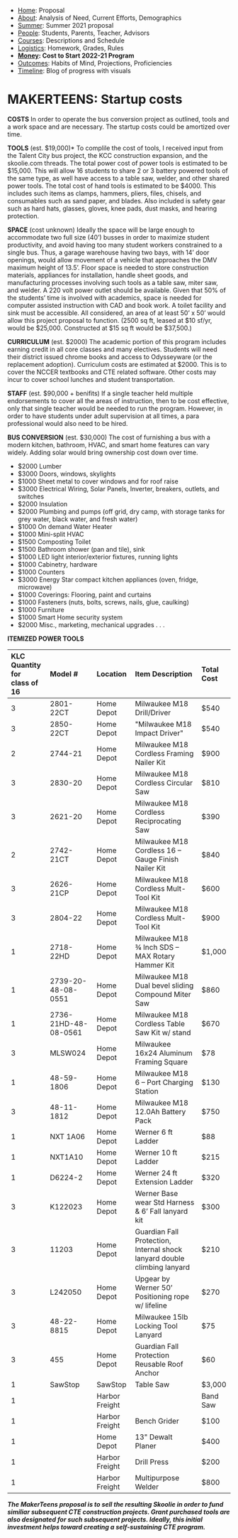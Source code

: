  - [Home](index.html): Proposal
 - [About](about.html): Analysis of Need, Current Efforts, Demographics
 - [Summer](summer.html): Summer 2021 proposal
 - [People](people.html): Students, Parents, Teacher, Advisors
 - [Courses](courses.html): Descriptions and Schedule
 - [Logistics](logistics.html): Homework, Grades, Rules
 - **[Money](money.html): Cost to Start 2022-21 Program**
 - [Outcomes](outcomes.html): Habits of Mind, Projections, Proficiencies
 - [Timeline](timeline.html): Blog of progress with visuals

# MAKERTEENS: Startup costs #

**COSTS**
In order to operate the bus conversion project as outlined, tools and a work space and are necessary. The startup costs could be amortized over time. 

**TOOLS** (est. $19,000)*
To complile the cost of tools, I received input from the Talent City bus project, the KCC construction expansion, and the skoolie.com threads. 
The total power cost of power tools is estimated to be $15,000. This will allow 16 students to share 2 or 3 battery powered tools of the same type, as well have access to a table saw, welder, and other shared power tools.
The total cost of hand tools is estimated to be $4000. This includes such items as clamps, hammers, pliers, files, chisels, and consumables such as sand paper, and blades. Also included is safety gear such as hard hats, glasses, gloves, knee pads, dust masks, and hearing protection.

**SPACE** (cost unknown)
Ideally the space will be large enough to accommodate two full size (40’) busses in order to maximize student productivity, and avoid having too many student workers constrained to a single bus. Thus, a garage warehouse having two bays, with 14’ door openings, would allow movement of a vehicle that approaches the DMV maximum height of 13.5’. Floor space is needed to store construction materials, appliances for installation, handle sheet goods, and manufacturing processes involving such tools as a table saw, miter saw, and welder. A 220 volt power outlet should be available. Given that 50% of the students’ time is involved with academics, space is needed for computer assisted instruction with CAD and book work. A toilet facility and sink must be accessible. All considered, an area of at least 50’ x 50’ would allow this project proposal to function. (2500 sq ft, leased at $10 sf/yr, would be $25,000. Constructed at $15 sq ft would be $37,500.)

**CURRICULUM** (est. $2000)
The academic portion of this program includes earning credit in all core classes and many electives. Students will need their district issued chrome books and access to Odysseyware (or the replacement adoption). Curriculum costs are estimated at $2000. This is to cover the NCCER textbooks and CTE related software.
Other costs may incur to cover school lunches and student transportation.

**STAFF** (est. $90,000 + benifits)
If a single teacher held multiple endorsements to cover all the areas of instruction, then to be cost effective, only that single teacher would be needed to run the program. However, in order to have students under adult supervision at all times, a para professional would also need to be hired. 

**BUS CONVERSION** (est. $30,000)
The cost of furnishing a bus with a modern kitchen, bathroom, HVAC, and smart home features can vary widely. Adding solar would bring ownership cost down over time.
* $2000 Lumber 
* $3000 Doors, windows, skylights
* $1000 Sheet metal to cover windows and for roof raise
* $3000 Electrical Wiring, Solar Panels, Inverter, breakers, outlets, and switches
* $2000 Insulation
* $2000 Plumbing and pumps (off grid, dry camp, with storage tanks for grey water, black water, and fresh water)
* $1000 On demand Water Heater
* $1000 Mini-split HVAC
* $1500 Composting Toilet
* $1500 Bathroom shower (pan and tile), sink
* $1000 LED light interior/exterior fixtures, running lights
* $1000 Cabinetry, hardware
* $1000 Counters
* $3000 Energy Star compact kitchen appliances (oven, fridge, microwave)
* $1000 Coverings: Flooring, paint and curtains
* $1000 Fasteners (nuts, bolts, screws, nails, glue, caulking)
* $1000 Furniture 
* $1000 Smart Home security system
* $2000 Misc., marketing, mechanical upgrades . . .

**ITEMIZED POWER TOOLS**

|KLC Quantity for <br>class of 16|	Model #	|Location	|Item Description	|Total Cost|
|:------------|:------------ |:------------|:------------ |:------------ |
|3	|2801-22CT	|Home Depot|	Milwaukee M18 Drill/Driver	|$540|
|3	|2850-22CT	|Home Depot	|"Milwaukee M18 Impact Driver"	|$540|
|2	|2744-21	|Home Depot|	Milwaukee M18 Cordless Framing Nailer Kit	|$900|
|3	|2830-20	|Home Depot|	Milwaukee M18 Cordless Circular Saw	|$810|
|3	|2621-20	|Home Depot|	Milwaukee M18 Cordless Reciprocating Saw	|$390|
|2	|2742-21CT	|Home Depot|	Milwaukee M18 Cordless 16 – Gauge Finish Nailer Kit	|$840|
|3	|2626-21CP	|Home Depot|	Milwaukee M18 Cordless Mult-Tool Kit|	$600|
|3	|2804-22|	Home Depot|	Milwaukee M18 Cordless Mult- Tool Kit	|$900|
|1	|2718-22HD	|Home Depot|	Milwaukee M18 ¾ Inch SDS – MAX Rotary Hammer Kit	|$1,000|
|1	|2739-20-48-08-0551	|Home Depot|	Milwaukee M18 Dual bevel sliding Compound Miter Saw	|$860|
|1	|2736-21HD-48-08-0561	|Home Depot|	Milwaukee M18 Cordless Table Saw Kit w/ stand	|$670|
|3	|MLSW024|	Home Depot|	Milwaukee 16x24 Aluminum Framing Square	|$78|
|1	|48-59-1806	|Home Depot|	Milwaukee M18 6 – Port Charging Station	|$130|
|3	|48-11-1812|Home Depot|	Milwaukee M18 12.0Ah Battery Pack	|$750|
|1	|NXT 1A06	|Home Depot|	Werner 6 ft Ladder	|$88|
|1	|NXT1A10	|Home Depot|	Werner 10 ft Ladder	|$215|
|1	|D6224-2	|Home Depot|	Werner 24 ft Extension Ladder	|$320|
|3	|K122023	|Home Depot|	Werner Base wear Std Harness & 6’ Fall lanyard kit	|$300|
|3	|11203	|Home Depot|	Guardian Fall Protection, Internal shock lanyard double climbing lanyard	|$210|
|3	|L242050	|Home Depot|	Upgear by Werner 50’ Positioning rope w/ lifeline	|$270|
|3	|48-22-8815	|Home Depot|	Milwaukee 15lb Locking Tool Lanyard	|$75|
|3	|455	|Home Depot|	Guardian Fall Protection Reusable Roof Anchor	|$60|
|1	|SawStop	|SawStop| Table Saw	|$3,000|
|1	||Harbor Freight|	|Band Saw	|$600|
|1	||	Harbor Freight|	Bench Grider	|$100|
|1	||Home Depot	|13" Dewalt Planer	|$400|
|1	||Harbor Freight	|Drill Press	|$200|
|1	||Harbor Freight|	Multipurpose Welder	|$800|


***The MakerTeens proposal is to sell the resulting Skoolie in order to fund similiar subsequent CTE construction projects. Grant purchased tools are also designated for such subsequent projects. Ideally, this initial investment helps toward creating a self-sustaining CTE program.***
